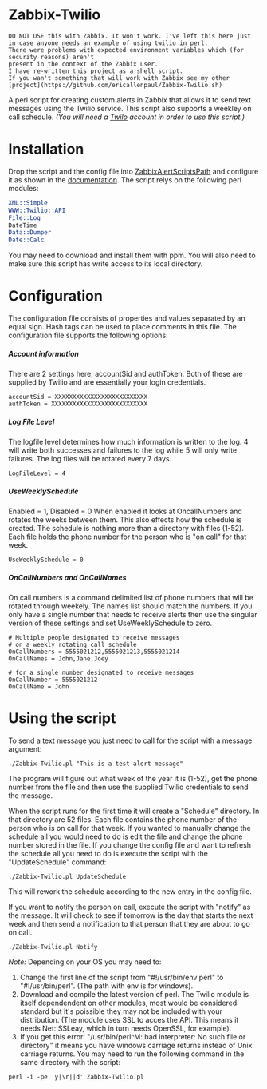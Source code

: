 # Zabbix-Twilio
```
DO NOT USE this with Zabbix. It won't work. I've left this here just in case anyone needs an example of using twilio in perl. 
There were problems with expected environment variables which (for security reasons) aren't 
present in the context of the Zabbix user.
I have re-written this project as a shell script. 
If you wan't something that will work with Zabbix see my other [project](https://github.com/ericallenpaul/Zabbix-Twilio.sh)
```

A perl script for creating custom alerts in Zabbix that allows it to send text messages using the Twilio service. This script also supports a weekley on call schedule.
_(You will need a [Twilo](https://www.twilio.com/) account in order to use this script.)_

# Installation
Drop the script and the config file into [ZabbixAlertScriptsPath](https://www.zabbix.com/documentation/3.4/manual/appendix/config/zabbix_server) and configure it as shown in the [documentation](https://www.zabbix.com/documentation/3.4/manual/config/notifications/media/script).
The script relys on the following perl modules:

```perl
XML::Simple
WWW::Twilio::API
File::Log
DateTime
Data::Dumper
Date::Calc
```
You may need to download and install them with ppm.
You will also need to make sure this script has write access to its local directory.

# Configuration
The configuration file consists of properties and values separated by an equal sign. Hash tags can be used to place comments in this file. The configuration file supports the following options:

##### Account information
There are 2 settings here, accountSid and authToken. Both of these are supplied by Twilio and are essentially your login credentials.
```
accountSid = XXXXXXXXXXXXXXXXXXXXXXXXXX
authToken = XXXXXXXXXXXXXXXXXXXXXXXXXXX
```

##### Log File Level
The logfile level determines how much information is written to the log. 4 will write both successes and failures to the log while 5 will only write failures. The log files will be rotated every 7 days.
```
LogFileLevel = 4
```
##### UseWeeklySchedule
Enabled = 1, Disabled = 0
When enabled it looks at OncallNumbers and rotates the weeks between them. This also effects how the schedule is created. The schedule is nothing more than a directory with files (1-52). Each file holds the phone number for the person who is "on call" for that week.
```
UseWeeklySchedule = 0
```

##### OnCallNumbers and OnCallNames
On call numbers is a command delimited list of phone numbers that will be rotated through weekely. The names list should match the numbers. If you only have a single number that needs to receive alerts then use the singular version of these settings and set UseWeeklySchedule to zero.
```
# Multiple people designated to receive messages
# on a weekly rotating call schedule
OnCallNumbers = 5555021212,5555021213,5555021214
OnCallNames = John,Jane,Joey

# for a single number designated to receive messages
OnCallNumber = 5555021212
OnCallName = John
```

# Using the script
To send a text message you just need to call for the script with a message argument:
```
./Zabbix-Twilio.pl "This is a test alert message"
```
The program will figure out what week of the year it is (1-52), get the phone number from the file and then use the supplied Twilio credentials to send the message.

When the script runs for the first time it will create a "Schedule" directory. In that directory are 52 files. Each file contains the phone number of the person who is on call for that week.  If you wanted to manually change the schedule all you would need to do is edit the file and change the phone number stored in the file. If you change the config file and want to refresh the schedule all you need to do is execute the script with the "UpdateSchedule" command:

```
./Zabbix-Twilio.pl UpdateSchedule
```
This will rework the schedule according to the new entry in the config file.

If you want to notify the person on call, execute the script with "notify" as the message. It will check to see if tomorrow is the day that starts the next week and then send a notification to that person that they are about to go on call.

```
./Zabbix-Twilio.pl Notify
```

*Note:* Depending on your OS you may need to:
1. Change the first line of the script from "#!/usr/bin/env perl" to "#!/usr/bin/perl". (The path with env is for windows).
2. Download and compile the latest version of perl. The Twilio module is itself dependendent on other modules, most would be considered standard but it's poissible they may not be included with your distribution. (The module uses SSL to acces the API. This means it needs Net::SSLeay, which in turn needs OpenSSL, for example).
3. If you get this error: "/usr/bin/perl^M: bad interpreter: No such file or directory" it means you have windows carriage returns instead of Unix carriage returns.
You may need to run the following command in the same directory with the script:
```
perl -i -pe 'y|\r||d' Zabbix-Twilio.pl
```
